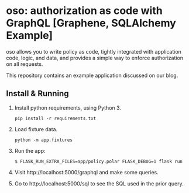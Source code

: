 # oso: authorization as code with GraphQL [Graphene, SQLAlchemy Example]

oso allows you to write policy as code, tightly integrated
with application code, logic, and data, and provides a simple
way to enforce authorization on all requests.

This repository contains an example application discussed on our blog.

## Install & Running

1. Install python requirements, using Python 3.

   ```
   pip install -r requirements.txt
   ```

2. Load fixture data.

   ```
   python -m app.fixtures
   ```

3. Run the app:

   ```
   $ FLASK_RUN_EXTRA_FILES=app/policy.polar FLASK_DEBUG=1 flask run
   ```

4. Visit http://localhost:5000/graphql and make some queries.
5. Go to http://localhost:5000/sql to see the SQL used in the prior
   query.
